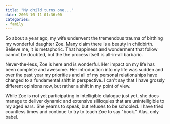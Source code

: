 ```yaml
---
title: "My child turns one..."
date: 2003-10-11 01:36:00
categories:
- family
---
```


So about a year ago, my wife underwent the tremendous trauma of birthing my wonderful daughter Zoe.  Many claim there is a beauty in childbirth.  Believe me, it is metaphoric.  That happiness and wonderment that follow cannot be doubted, but the the process itself is all-in-all barbaric.  <p>Never-the-less, Zoe is here and is wonderful.  Her impact on my life has been complete and awesome.  Her introduction into my life was sudden and over the past year my priorities and all of my personal relationships have changed to a fundamental shift in perspective.  I can't say that I have grossly different opinions now, but rather a shift in my point of view.</p>  <p>While Zoe is not yet participating in intelligible dialogue just yet, she does manage to deliver dynamic and extensive sililoquies that are unintelligible to my aged ears.  She yearns to speak, but refuses to be schooled.  I have tried countless times and continue to try to teach Zoe to say "book."  Alas, only babel.</p> 
